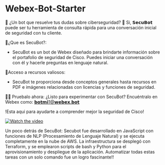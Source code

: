 # Webex-Bot-Starter
🤖 ¿Un bot que resuelve tus dudas sobre ciberseguridad? 🤖
Si, 𝗦𝗲𝗰𝘂𝗕𝗼𝘁 puede ser tu herramienta de consulta rápida para una conversación inicial de seguridad con tu cliente.

🧐¿Que es SecuBot?:
- SecuBot es un bot de Webex diseñado para brindarte información sobre el portafolio de seguridad de Cisco. Puedes iniciar una conversación con él y hacerle preguntas en lenguaje natural.
  
📑Acceso a recursos valiosos:
- SecuBot te proporciona desde conceptos generales hasta recursos en PDF e imágenes relacionadas con licencias y funciones de seguridad.

👩‍💻  Pruebalo ahora:
¿Listo para experimentar con SecuBot? Encuéntralo en Webex como: 𝗯𝗼𝘁𝗺𝗶1@𝘄𝗲𝗯𝗲𝘅.𝗯𝗼𝘁


!Esta aqui para ayudarte a comprender mejor la seguridad de Cisco!

[![Watch the video](https://img.youtube.com/vi/a5XOWGkSJX0/0.jpg)](https://youtu.be/a5XOWGkSJX0)


Un poco detrás de SecuBot:
Secubot fue desarrollado en JavaScript con funciones de NLP (Procesamiento de Lenguaje Natural) y se ejecuta completamente en la nube de AWS. La infraestructura se desplegó con Terraform, y se emplearon scripts de bash y Python para el aprovisionamiento y despliegue de la aplicación. 
Automatizar todas estas tareas con un solo comando fue un logro fascinante!!
